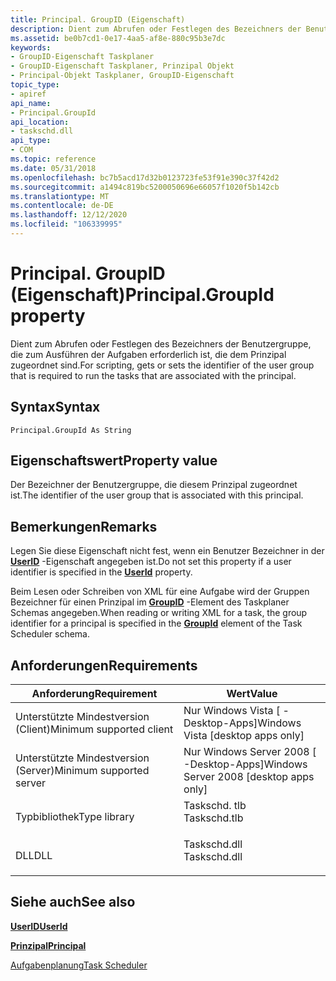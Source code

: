 ```yaml
---
title: Principal. GroupID (Eigenschaft)
description: Dient zum Abrufen oder Festlegen des Bezeichners der Benutzergruppe, die zum Ausführen der Aufgaben erforderlich ist, die dem Prinzipal zugeordnet sind.
ms.assetid: be0b7cd1-0e17-4aa5-af8e-880c95b3e7dc
keywords:
- GroupID-Eigenschaft Taskplaner
- GroupID-Eigenschaft Taskplaner, Prinzipal Objekt
- Principal-Objekt Taskplaner, GroupID-Eigenschaft
topic_type:
- apiref
api_name:
- Principal.GroupId
api_location:
- taskschd.dll
api_type:
- COM
ms.topic: reference
ms.date: 05/31/2018
ms.openlocfilehash: bc7b5acd17d32b0123723fe53f91e390c37f42d2
ms.sourcegitcommit: a1494c819bc5200050696e66057f1020f5b142cb
ms.translationtype: MT
ms.contentlocale: de-DE
ms.lasthandoff: 12/12/2020
ms.locfileid: "106339995"
---
```

# <a name="principalgroupid-property"></a><span data-ttu-id="b8ca1-106">Principal. GroupID (Eigenschaft)</span><span class="sxs-lookup"><span data-stu-id="b8ca1-106">Principal.GroupId property</span></span>

<span data-ttu-id="b8ca1-107">Dient zum Abrufen oder Festlegen des Bezeichners der Benutzergruppe, die zum Ausführen der Aufgaben erforderlich ist, die dem Prinzipal zugeordnet sind.</span><span class="sxs-lookup"><span data-stu-id="b8ca1-107">For scripting, gets or sets the identifier of the user group that is required to run the tasks that are associated with the principal.</span></span>

## <a name="syntax"></a><span data-ttu-id="b8ca1-108">Syntax</span><span class="sxs-lookup"><span data-stu-id="b8ca1-108">Syntax</span></span>


```VB
Principal.GroupId As String
```



## <a name="property-value"></a><span data-ttu-id="b8ca1-109">Eigenschaftswert</span><span class="sxs-lookup"><span data-stu-id="b8ca1-109">Property value</span></span>

<span data-ttu-id="b8ca1-110">Der Bezeichner der Benutzergruppe, die diesem Prinzipal zugeordnet ist.</span><span class="sxs-lookup"><span data-stu-id="b8ca1-110">The identifier of the user group that is associated with this principal.</span></span>

## <a name="remarks"></a><span data-ttu-id="b8ca1-111">Bemerkungen</span><span class="sxs-lookup"><span data-stu-id="b8ca1-111">Remarks</span></span>

<span data-ttu-id="b8ca1-112">Legen Sie diese Eigenschaft nicht fest, wenn ein Benutzer Bezeichner in der [**UserID**](principal-userid.md) -Eigenschaft angegeben ist.</span><span class="sxs-lookup"><span data-stu-id="b8ca1-112">Do not set this property if a user identifier is specified in the [**UserId**](principal-userid.md) property.</span></span>

<span data-ttu-id="b8ca1-113">Beim Lesen oder Schreiben von XML für eine Aufgabe wird der Gruppen Bezeichner für einen Prinzipal im [**GroupID**](taskschedulerschema-groupid-principaltype-element.md) -Element des Taskplaner Schemas angegeben.</span><span class="sxs-lookup"><span data-stu-id="b8ca1-113">When reading or writing XML for a task, the group identifier for a principal is specified in the [**GroupId**](taskschedulerschema-groupid-principaltype-element.md) element of the Task Scheduler schema.</span></span>

## <a name="requirements"></a><span data-ttu-id="b8ca1-114">Anforderungen</span><span class="sxs-lookup"><span data-stu-id="b8ca1-114">Requirements</span></span>



| <span data-ttu-id="b8ca1-115">Anforderung</span><span class="sxs-lookup"><span data-stu-id="b8ca1-115">Requirement</span></span> | <span data-ttu-id="b8ca1-116">Wert</span><span class="sxs-lookup"><span data-stu-id="b8ca1-116">Value</span></span> |
|-------------------------------------|-----------------------------------------------------------------------------------------|
| <span data-ttu-id="b8ca1-117">Unterstützte Mindestversion (Client)</span><span class="sxs-lookup"><span data-stu-id="b8ca1-117">Minimum supported client</span></span><br/> | <span data-ttu-id="b8ca1-118">Nur Windows Vista \[ -Desktop-Apps\]</span><span class="sxs-lookup"><span data-stu-id="b8ca1-118">Windows Vista \[desktop apps only\]</span></span><br/>                                          |
| <span data-ttu-id="b8ca1-119">Unterstützte Mindestversion (Server)</span><span class="sxs-lookup"><span data-stu-id="b8ca1-119">Minimum supported server</span></span><br/> | <span data-ttu-id="b8ca1-120">Nur Windows Server 2008 \[ -Desktop-Apps\]</span><span class="sxs-lookup"><span data-stu-id="b8ca1-120">Windows Server 2008 \[desktop apps only\]</span></span><br/>                                    |
| <span data-ttu-id="b8ca1-121">Typbibliothek</span><span class="sxs-lookup"><span data-stu-id="b8ca1-121">Type library</span></span><br/>             | <dl> <span data-ttu-id="b8ca1-122"><dt>Taskschd. tlb</dt></span><span class="sxs-lookup"><span data-stu-id="b8ca1-122"><dt>Taskschd.tlb</dt></span></span> </dl> |
| <span data-ttu-id="b8ca1-123">DLL</span><span class="sxs-lookup"><span data-stu-id="b8ca1-123">DLL</span></span><br/>                      | <dl> <span data-ttu-id="b8ca1-124"><dt>Taskschd.dll</dt></span><span class="sxs-lookup"><span data-stu-id="b8ca1-124"><dt>Taskschd.dll</dt></span></span> </dl> |



## <a name="see-also"></a><span data-ttu-id="b8ca1-125">Siehe auch</span><span class="sxs-lookup"><span data-stu-id="b8ca1-125">See also</span></span>

<dl> <dt>

[<span data-ttu-id="b8ca1-126">**UserID**</span><span class="sxs-lookup"><span data-stu-id="b8ca1-126">**UserId**</span></span>](principal-userid.md)
</dt> <dt>

[<span data-ttu-id="b8ca1-127">**Prinzipal**</span><span class="sxs-lookup"><span data-stu-id="b8ca1-127">**Principal**</span></span>](principal.md)
</dt> <dt>

[<span data-ttu-id="b8ca1-128">Aufgabenplanung</span><span class="sxs-lookup"><span data-stu-id="b8ca1-128">Task Scheduler</span></span>](task-scheduler-start-page.md)
</dt> </dl>

 

 





